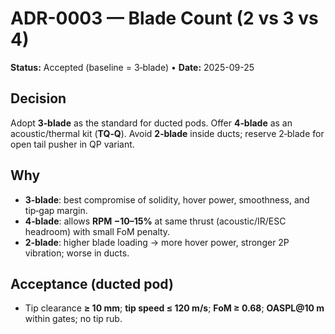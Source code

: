 # ADR-0003 — Blade Count (2 vs 3 vs 4)

**Status:** Accepted (baseline = 3‑blade) • **Date:** 2025-09-25

## Decision

Adopt **3‑blade** as the standard for ducted pods. Offer **4‑blade** as an
acoustic/thermal kit (**TQ‑Q**). Avoid **2‑blade** inside ducts; reserve 2‑blade
for open tail pusher in QP variant.

## Why

- **3‑blade**: best compromise of solidity, hover power, smoothness, and tip‑gap
  margin.
- **4‑blade**: allows **RPM −10–15%** at same thrust (acoustic/IR/ESC headroom)
  with small FoM penalty.
- **2‑blade**: higher blade loading → more hover power, stronger 2P vibration;
  worse in ducts.

## Acceptance (ducted pod)

- Tip clearance **≥ 10 mm**; **tip speed ≤ 120 m/s**; **FoM ≥ 0.68**; **OASPL@10
  m** within gates; no tip rub.
